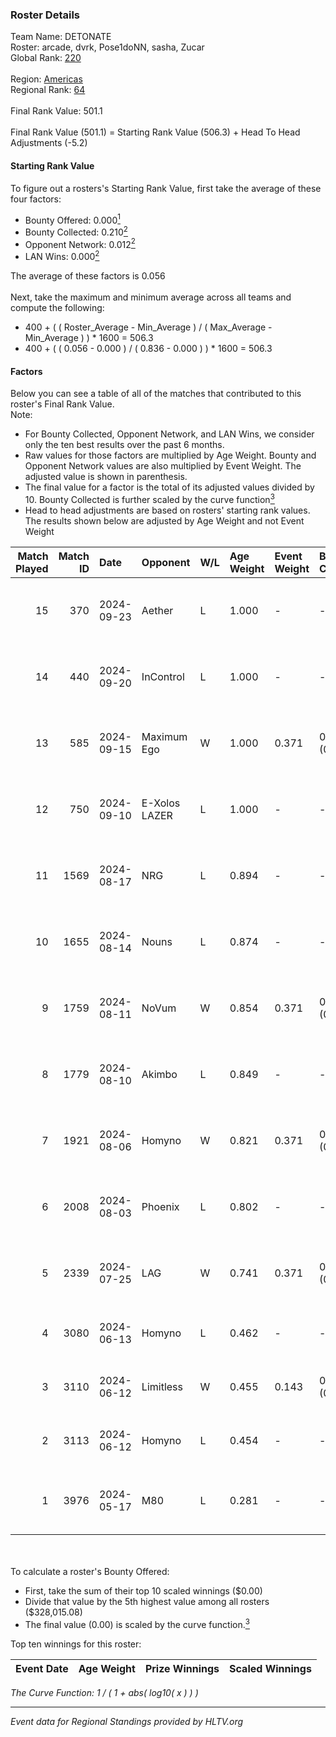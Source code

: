 ### Roster Details<br />
Team Name: DETONATE<br />
Roster: arcade, dvrk, Pose1doNN, sasha, Zucar<br />
Global Rank: [220](../../standings_global_2024_10_02.md)<br />
<br />
Region: [Americas]( ../../standings_americas_2024_10_02.md)<br />
Regional Rank: [64]( ../../standings_americas_2024_10_02.md)<br />
<br />
Final Rank Value:  501.1<br />
<br />
Final Rank Value (501.1) = Starting Rank Value (506.3) + Head To Head Adjustments (-5.2)<br />

#### Starting Rank Value<br />
To figure out a rosters's Starting Rank Value, first take the average of these four factors:<br />
- Bounty Offered: 0.000[<sup>1</sup>](#table2)
- Bounty Collected: 0.210[<sup>2</sup>](#table1)
- Opponent Network: 0.012[<sup>2</sup>](#table1)
- LAN Wins: 0.000[<sup>2</sup>](#table1)

The average of these factors is 0.056<br />
<br />
Next, take the maximum and minimum average across all teams and compute the following:<br />
- 400 + ( ( Roster_Average - Min_Average ) / ( Max_Average - Min_Average ) ) * 1600 = 506.3
- 400 + ( ( 0.056 - 0.000 ) / ( 0.836 - 0.000 ) ) * 1600 = 506.3


#### Factors<br />
Below you can see a table of all of the matches that contributed to this roster's Final Rank Value.<br />
Note:<br />

- For Bounty Collected, Opponent Network, and LAN Wins, we consider only the ten best results over the past 6 months.
- Raw values for those factors are multiplied by Age Weight. Bounty and Opponent Network values are also multiplied by Event Weight. The adjusted value is shown in parenthesis.
- The final value for a factor is the total of its adjusted values divided by 10. Bounty Collected is further scaled by the curve function[<sup>3</sup>](#curveFunction)
- Head to head adjustments are based on rosters' starting rank values. The results shown below are adjusted by Age Weight and not Event Weight
<span id="table1"></span><br />


| Match Played | Match ID | Date       | Opponent      | W/L | Age Weight | Event Weight | Bounty Collected | Opponent Network | LAN Wins  | H2H Adj. | Roster                                  |
| -: | -: | :- | :- | :- | :- | :- | :- | :- | :- | -: | :- |
|           15 |      370 | 2024-09-23 | Aether        | L   | 1.000      | -            | -                | -                | -         |   -16.78 | arcade, dvrk, Pose1doNN, sasha, Zucar   |
|           14 |      440 | 2024-09-20 | InControl     | L   | 1.000      | -            | -                | -                | -         |   -10.16 | arcade, dvrk, Pose1doNN, sasha, Zucar   |
|           13 |      585 | 2024-09-15 | Maximum Ego   | W   | 1.000      | 0.371        | 0.000 (0.000)    | 0.000 (0.000)    | 0 (0.000) |    10.09 | arcade, dvrk, Pose1doNN, sasha, Zucar   |
|           12 |      750 | 2024-09-10 | E-Xolos LAZER | L   | 1.000      | -            | -                | -                | -         |    -5.49 | arcade, dvrk, Pose1doNN, sasha, Zucar   |
|           11 |     1569 | 2024-08-17 | NRG           | L   | 0.894      | -            | -                | -                | -         |    -1.83 | emothug, Halen, Pose1doNN, sasha, Zucar |
|           10 |     1655 | 2024-08-14 | Nouns         | L   | 0.874      | -            | -                | -                | -         |    -1.39 | emothug, Halen, Pose1doNN, sasha, Zucar |
|            9 |     1759 | 2024-08-11 | NoVum         | W   | 0.854      | 0.371        | 0.000 (0.000)    | 0.026 (0.008)    | 0 (0.000) |     9.26 | Halen, Pose1doNN, rayxts, sasha, Zucar  |
|            8 |     1779 | 2024-08-10 | Akimbo        | L   | 0.849      | -            | -                | -                | -         |   -13.74 | Halen, Pose1doNN, rayxts, sasha, Zucar  |
|            7 |     1921 | 2024-08-06 | Homyno        | W   | 0.821      | 0.371        | 0.005 (0.002)    | 0.133 (0.041)    | 0 (0.000) |    16.49 | Halen, Pose1doNN, rayxts, sasha, Zucar  |
|            6 |     2008 | 2024-08-03 | Phoenix       | L   | 0.802      | -            | -                | -                | -         |    -7.85 | Halen, Pose1doNN, rayxts, sasha, Zucar  |
|            5 |     2339 | 2024-07-25 | LAG           | W   | 0.741      | 0.371        | 0.000 (0.000)    | 0.261 (0.072)    | 0 (0.000) |    17.06 | Halen, Pose1doNN, rayxts, sasha, Zucar  |
|            4 |     3080 | 2024-06-13 | Homyno        | L   | 0.462      | -            | -                | -                | -         |    -4.82 | arcade, dvrk, rayxts, sasha, Zucar      |
|            3 |     3110 | 2024-06-12 | Limitless     | W   | 0.455      | 0.143        | 0.001 (0.000)    | 0.051 (0.003)    | 0 (0.000) |     8.77 | arcade, dvrk, rayxts, sasha, Zucar      |
|            2 |     3113 | 2024-06-12 | Homyno        | L   | 0.454      | -            | -                | -                | -         |    -4.68 | arcade, dvrk, rayxts, sasha, Zucar      |
|            1 |     3976 | 2024-05-17 | M80           | L   | 0.281      | -            | -                | -                | -         |    -0.11 | dvrk, Joshyy, rayxts, sasha, Zucar      |

<br />
<span id="table2"></span><br />
To calculate a roster's Bounty Offered:<br />

- First, take the sum of their top 10 scaled winnings ($0.00)
- Divide that value by the 5th highest value among all rosters ($328,015.08)
- The final value (0.00) is scaled by the curve function.[<sup>3</sup>](#curveFunction)

Top ten winnings for this roster:<br />

| Event Date | Age Weight | Prize Winnings | Scaled Winnings |
| :- | -: | :- | :- |


<span id="curveFunction"></span>_The Curve Function: 1 / ( 1 + abs( log10( x ) ) )_<br />

---
_Event data for Regional Standings provided by HLTV.org_<br />

